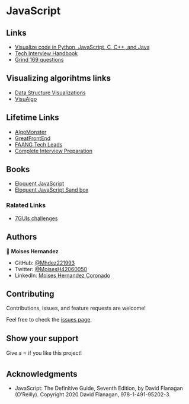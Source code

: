 # JavaScript


## Links
* [Visualize code in Python, JavaScript, C, C++, and Java](https://pythontutor.com/visualize.html#mode=display)
* [Tech Interview Handbook](https://www.techinterviewhandbook.org/)
* [Grind 169 questions](https://www.techinterviewhandbook.org/grind75?weeks=26&hours=10)

## Visualizing algorihtms links
* [Data Structure Visualizations](https://www.cs.usfca.edu/~galles/visualization/Algorithms.html)
* [VisuAlgo](https://visualgo.net/en)

## Lifetime Links
* [AlgoMonster](https://algo.monster/dashboard)
* [GreatFrontEnd](https://www.greatfrontend.com/prepare)
* [FAANG Tech Leads](https://www.faangtechleads.com/purchases)
* [Complete Interview Preparation](https://practice.geeksforgeeks.org/batch/cip-1?tab=Chapters)

## Books
* [Eloquent JavaScript](https://eloquentjavascript.net/index.html)
* [Eloquent JavaScript Sand box](https://eloquentjavascript.net/code/#0)

### Ralated Links
* [7GUIs challenges](https://7guis.github.io/7guis/tasks)

## Authors

👤 **Moises Hernandez**

- GitHub: [@Mhdez221993](https://github.com/Mhdez221993)
- Twitter: [@MoisesH42060050](https://twitter.com/MoisesH42060050)
- LinkedIn: [Moises Hernandez Coronado](https://www.linkedin.com/in/moises-hernandez-9bbb17145/)

## Contributing

Contributions, issues, and feature requests are welcome!

Feel free to check the [issues page](https://github.com/Mhdez221993/JavaScript/issues).

## Show your support
Give a ⭐️ if you like this project!

## Acknowledgments

- JavaScript: The Definitive Guide, Seventh Edition, by David Flanagan (O’Reilly). Copyright 2020 David Flanagan, 978-1-491-95202-3.
